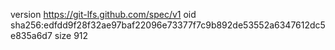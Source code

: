 version https://git-lfs.github.com/spec/v1
oid sha256:edfdd9f28f32ae97baf22096e73377f7c9b892de53552a6347612dc5e835a6d7
size 912
